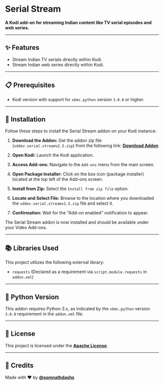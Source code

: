 # Serial Stream

**A Kodi add-on for streaming Indian content like TV serial episodes and web series.**

---

## ✨ Features

*   Stream Indian TV serials directly within Kodi.
*   Stream Indian web series directly within Kodi.

---

## 📋 Prerequisites

*   Kodi version with support for `xbmc.python` version `3.0.0` or higher.

---

## 🚀 Installation

Follow these steps to install the Serial Stream addon on your Kodi instance:

1.  **Download the Addon:**
    Get the addon zip file (`sddev.serial.streamv2.5.zip`) from the following  link:
    [**Download Addon**](https://github.com/somnathdashs/Serial_Stream-kodi-addon/releases/download/v2.5/sddev.serial.streamv2.5.1.zip)

2.  **Open Kodi:**
    Launch the Kodi application.

3.  **Access Add-ons:**
    Navigate to the `Add-ons` menu from the main screen.

4.  **Open Package Installer:**
    Click on the box icon (package installer) located at the top left of the Add-ons screen.

5.  **Install from Zip:**
    Select the `Install from zip file` option.

6.  **Locate and Select File:**
    Browse to the location where you downloaded the `sddev.serial.streamv2.5.zip` file and select it.

7.  **Confirmation:**
    Wait for the "Add-on enabled" notification to appear.

The Serial Stream addon is now installed and should be available under your Video Add-ons.

---

## 📚 Libraries Used

This project utilizes the following external library:

*   `requests` (Declared as a requirement via `script.module.requests` in `addon.xml`)

---

## 🐍 Python Version

This addon requires Python 3.x, as indicated by the `xbmc.python` version `3.0.0` requirement in the `addon.xml` file.

---

## 📄 License

This project is licensed under the [**Apache License**](https://raw.githubusercontent.com/somnathdashs/Serial_Stream-kodi-addon/refs/heads/main/LICENSE).

---

## 🙏 Credits

Made with ❤️ by [**@somnathdashs**](https://somnathdashs.github.io/) 
